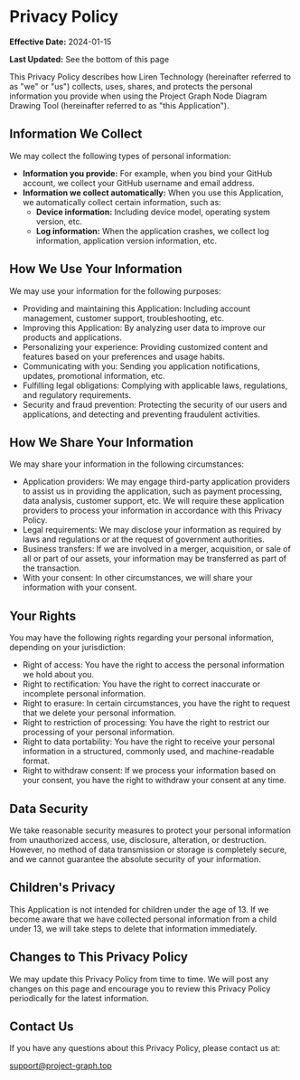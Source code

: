 # Privacy Policy

**Effective Date:** 2024-01-15

**Last Updated:** See the bottom of this page

This Privacy Policy describes how Liren Technology (hereinafter referred to as "we" or "us") collects, uses, shares, and protects the personal information you provide when using the Project Graph Node Diagram Drawing Tool (hereinafter referred to as "this Application").

## Information We Collect

We may collect the following types of personal information:

- **Information you provide:** For example, when you bind your GitHub account, we collect your GitHub username and email address.
- **Information we collect automatically:** When you use this Application, we automatically collect certain information, such as:
  - **Device information:** Including device model, operating system version, etc.
  - **Log information:** When the application crashes, we collect log information, application version information, etc.

## How We Use Your Information

We may use your information for the following purposes:

- Providing and maintaining this Application: Including account management, customer support, troubleshooting, etc.
- Improving this Application: By analyzing user data to improve our products and applications.
- Personalizing your experience: Providing customized content and features based on your preferences and usage habits.
- Communicating with you: Sending you application notifications, updates, promotional information, etc.
- Fulfilling legal obligations: Complying with applicable laws, regulations, and regulatory requirements.
- Security and fraud prevention: Protecting the security of our users and applications, and detecting and preventing fraudulent activities.

## How We Share Your Information

We may share your information in the following circumstances:

- Application providers: We may engage third-party application providers to assist us in providing the application, such as payment processing, data analysis, customer support, etc. We will require these application providers to process your information in accordance with this Privacy Policy.
- Legal requirements: We may disclose your information as required by laws and regulations or at the request of government authorities.
- Business transfers: If we are involved in a merger, acquisition, or sale of all or part of our assets, your information may be transferred as part of the transaction.
- With your consent: In other circumstances, we will share your information with your consent.

## Your Rights

You may have the following rights regarding your personal information, depending on your jurisdiction:

- Right of access: You have the right to access the personal information we hold about you.
- Right to rectification: You have the right to correct inaccurate or incomplete personal information.
- Right to erasure: In certain circumstances, you have the right to request that we delete your personal information.
- Right to restriction of processing: You have the right to restrict our processing of your personal information.
- Right to data portability: You have the right to receive your personal information in a structured, commonly used, and machine-readable format.
- Right to withdraw consent: If we process your information based on your consent, you have the right to withdraw your consent at any time.

## Data Security

We take reasonable security measures to protect your personal information from unauthorized access, use, disclosure, alteration, or destruction. However, no method of data transmission or storage is completely secure, and we cannot guarantee the absolute security of your information.

## Children's Privacy

This Application is not intended for children under the age of 13. If we become aware that we have collected personal information from a child under 13, we will take steps to delete that information immediately.

## Changes to This Privacy Policy

We may update this Privacy Policy from time to time. We will post any changes on this page and encourage you to review this Privacy Policy periodically for the latest information.

## Contact Us

If you have any questions about this Privacy Policy, please contact us at:

[support@project-graph.top](mailto:support@project-graph.top)
